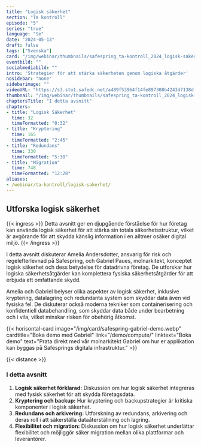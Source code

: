 ```yaml
---
title: "Logisk säkerhet"
section: "Ta kontroll"
episode: "5"
series: "true"
language: "Se"
date: "2024-05-13"
draft: false
tags: ["Svenska"]
card: "/img/webinar/thumbnails/safespring_ta-kontroll_2024_logisk-sakerhet.jpg"
eventbild: ""
socialmediabild: ""
intro: 'Strategier för att stärka säkerheten genom logiska åtgärder'
nosidebar: "none"
sidebarimage: ""
videoURL: "https://s3.sto1.safedc.net/a489f53964f14fe897308b4243d7138d:processedvideos/safespring_ta-kontroll_2024_logisk-sakerhet_final/master.m3u8"
thumbnail: "/img/webinar/thumbnails/safespring_ta-kontroll_2024_logisk-sakerhet.jpg"
chaptersTitle: "I detta avsnitt"
chapters:
- title: "Logisk Säkerhet"
  time: 32
  timeFormatted: "0:32"
- title: "Kryptering"
  time: 165
  timeFormatted: "2:45"
- title: "Redundans"
  time: 330
  timeFormatted: "5:30"
- title: "Migration"
  time: 748
  timeFormatted: "12:28"
aliases:
- /webinar/ta-kontroll/logisk-sakerhet/
---
```



## Utforska logisk säkerhet

{{< ingress >}}
Detta avsnitt ger en djupgående förståelse för hur företag kan använda logisk säkerhet för att stärka sin totala säkerhetsstruktur, vilket är avgörande för att skydda känslig information i en alltmer osäker digital miljö.
{{< /ingress >}}

I detta avsnitt diskuterar Amelia Andersdotter, ansvarig för risk och regelefterlevnad på Safespring, och Gabriel Paues, molnarkitekt, konceptet logisk säkerhet och dess betydelse för datadrivna företag. De utforskar hur logiska säkerhetsåtgärder kan komplettera fysiska säkerhetsåtgärder för att erbjuda ett omfattande skydd.

Amelia och Gabriel belyser olika aspekter av logisk säkerhet, inklusive kryptering, datalagring och redundanta system som skyddar data även vid fysiska fel. De diskuterar också moderna tekniker som containerisering och konfidentiell databehandling, som skyddar data både under bearbetning och i vila, vilket minskar risken för obehörig åtkomst.

{{< horisontal-card image="/img/card/safespring-gabriel-demo.webp" cardtitle="Boka demo med Gabriel" link="/demo/compute/" linktext="Boka demo" text="Prata direkt med vår molnarkitekt Gabriel om hur er applikation kan byggas på Safesprings digitala infrastruktur." >}}

{{< distance >}}

### I detta avsnitt
1. **Logisk säkerhet förklarad:** Diskussion om hur logisk säkerhet integreras med fysisk säkerhet för att skydda företagsdata.
2. **Kryptering och backup:** Hur kryptering och backupstrategier är kritiska komponenter i logisk säkerhet.
3. **Redundans och arkivering:** Utforskning av redundans, arkivering och deras roll i att säkerställa dataåterställning och lagring.
4. **Flexibilitet och migration:** Diskussion om hur logisk säkerhet underlättar flexibilitet och möjliggör säker migration mellan olika plattformar och leverantörer.

